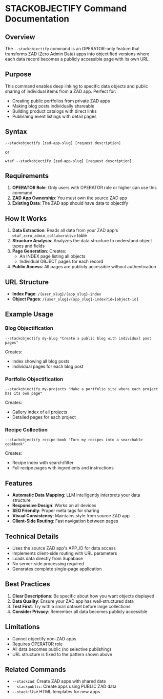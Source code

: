 # STACKOBJECTIFY Command Documentation

## Overview

The `--stackobjectify` command is an OPERATOR-only feature that transforms ZAD (Zero Admin Data) apps into objectified versions where each data record becomes a publicly accessible page with its own URL.

## Purpose

This command enables deep linking to specific data objects and public sharing of individual items from a ZAD app. Perfect for:
- Creating public portfolios from private ZAD apps
- Making blog posts individually shareable
- Building product catalogs with direct links
- Publishing event listings with detail pages

## Syntax

```
--stackobjectify [zad-app-slug] [request description]
```

or

```
wtaf --stackobjectify [zad-app-slug] [request description]
```

## Requirements

1. **OPERATOR Role**: Only users with OPERATOR role or higher can use this command
2. **ZAD App Ownership**: You must own the source ZAD app
3. **Existing Data**: The ZAD app should have data to objectify

## How It Works

1. **Data Extraction**: Reads all data from your ZAD app's `wtaf_zero_admin_collaborative` table
2. **Structure Analysis**: Analyzes the data structure to understand object types and fields
3. **Page Generation**: Creates:
   - An INDEX page listing all objects
   - Individual OBJECT pages for each record
4. **Public Access**: All pages are publicly accessible without authentication

## URL Structure

- **Index Page**: `/{user_slug}/{app_slug}-index`
- **Object Pages**: `/{user_slug}/{app_slug}-index?id=[object-id]`

## Example Usage

### Blog Objectification
```
--stackobjectify my-blog "Create a public blog with individual post pages"
```
Creates:
- Index showing all blog posts
- Individual pages for each blog post

### Portfolio Objectification
```
--stackobjectify my-projects "Make a portfolio site where each project has its own page"
```
Creates:
- Gallery index of all projects
- Detailed pages for each project

### Recipe Collection
```
--stackobjectify recipe-book "Turn my recipes into a searchable cookbook"
```
Creates:
- Recipe index with search/filter
- Full recipe pages with ingredients and instructions

## Features

- **Automatic Data Mapping**: LLM intelligently interprets your data structure
- **Responsive Design**: Works on all devices
- **SEO Friendly**: Proper meta tags for sharing
- **Visual Consistency**: Maintains style from source ZAD app
- **Client-Side Routing**: Fast navigation between pages

## Technical Details

- Uses the source ZAD app's APP_ID for data access
- Implements client-side routing with URL parameters
- Loads data directly from Supabase
- No server-side processing required
- Generates complete single-page application

## Best Practices

1. **Clear Descriptions**: Be specific about how you want objects displayed
2. **Data Quality**: Ensure your ZAD app has well-structured data
3. **Test First**: Try with a small dataset before large collections
4. **Consider Privacy**: Remember all data becomes publicly accessible

## Limitations

- Cannot objectify non-ZAD apps
- Requires OPERATOR role
- All data becomes public (no selective publishing)
- URL structure is fixed to the pattern shown above

## Related Commands

- `--stackzad`: Create ZAD apps with shared data
- `--stackpublic`: Create apps using PUBLIC ZAD data
- `--stack`: Use HTML templates for new apps